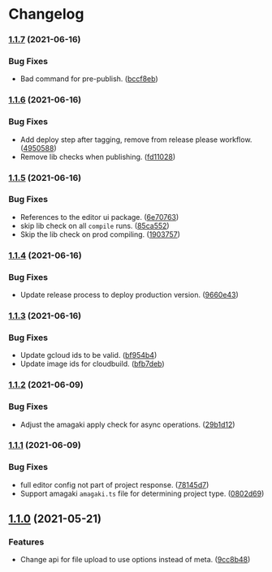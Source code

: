# Changelog

### [1.1.7](https://www.github.com/blinkk/editor.dev/compare/v1.1.6...v1.1.7) (2021-06-16)


### Bug Fixes

* Bad command for pre-publish. ([bccf8eb](https://www.github.com/blinkk/editor.dev/commit/bccf8ebb6416ec9a4d0c495281fd9e816a4b7ee9))

### [1.1.6](https://www.github.com/blinkk/editor.dev/compare/v1.1.5...v1.1.6) (2021-06-16)


### Bug Fixes

* Add deploy step after tagging, remove from release please workflow. ([4950588](https://www.github.com/blinkk/editor.dev/commit/49505882c81f3c1eafeff04dc81e6941f068e982))
* Remove lib checks when publishing. ([fd11028](https://www.github.com/blinkk/editor.dev/commit/fd11028cc4c1cfeed35dbc258e66d78137a39ead))

### [1.1.5](https://www.github.com/blinkk/editor.dev/compare/v1.1.4...v1.1.5) (2021-06-16)


### Bug Fixes

* References to the editor ui package. ([6e70763](https://www.github.com/blinkk/editor.dev/commit/6e707634f34e6078bd47f56dac53f60b4a44e698))
* skip lib check on all `compile` runs. ([85ca552](https://www.github.com/blinkk/editor.dev/commit/85ca552601a5d213daee3ac5d1eb98adfe29a5ba))
* Skip the lib check on prod compiling. ([1903757](https://www.github.com/blinkk/editor.dev/commit/190375791eae670ad54ebd9d49bc595bf7545e53))

### [1.1.4](https://www.github.com/blinkk/editor.dev/compare/v1.1.3...v1.1.4) (2021-06-16)


### Bug Fixes

* Update release process to deploy production version. ([9660e43](https://www.github.com/blinkk/editor.dev/commit/9660e436d6d75b3fbfece0f2c8f49ab5074bdd52))

### [1.1.3](https://www.github.com/blinkk/editor.dev/compare/v1.1.2...v1.1.3) (2021-06-16)


### Bug Fixes

* Update gcloud ids to be valid. ([bf954b4](https://www.github.com/blinkk/editor.dev/commit/bf954b453b119e191ddd2f5aadac23779879dc81))
* Update image ids for cloudbuild. ([bfb7deb](https://www.github.com/blinkk/editor.dev/commit/bfb7deb992155bbdb6be535b524b873d928bc21c))

### [1.1.2](https://www.github.com/blinkk/editor.dev/compare/v1.1.1...v1.1.2) (2021-06-09)


### Bug Fixes

* Adjust the amagaki apply check for async operations. ([29b1d12](https://www.github.com/blinkk/editor.dev/commit/29b1d120c03a30ed454ac996b691b540fa9e2926))

### [1.1.1](https://www.github.com/blinkk/editor.dev/compare/v1.1.0...v1.1.1) (2021-06-09)


### Bug Fixes

* full editor config not part of project response. ([78145d7](https://www.github.com/blinkk/editor.dev/commit/78145d738eda94dc098a9606078801df34d787cc))
* Support amagaki `amagaki.ts` file for determining project type. ([0802d69](https://www.github.com/blinkk/editor.dev/commit/0802d6904767b84ee366a8a8bd30747b6e803cc3))

## [1.1.0](https://www.github.com/blinkk/editor.dev/compare/v1.0.12...v1.1.0) (2021-05-21)


### Features

* Change api for file upload to use options instead of meta. ([9cc8b48](https://www.github.com/blinkk/editor.dev/commit/9cc8b48dcea003999315b7308b7d2e00c45fb219))
